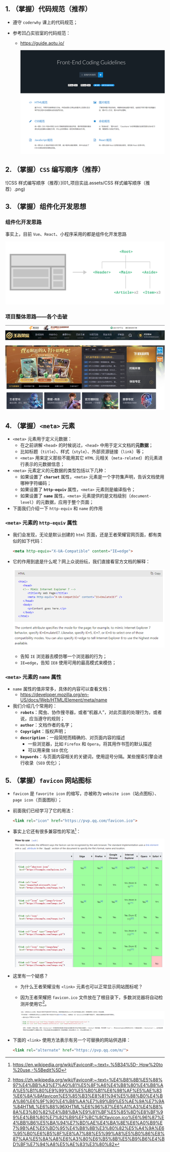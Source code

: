 ## 1. （掌握）代码规范（推荐）

- 遵守 `coderwhy` 课上的代码规范；

- 参考凹凸实验室的代码规范：

  - https://guide.aotu.io/

    ![image-20230108185826621](01_项目实战.assets/image-20230108185826621.png)

## 2. （掌握）`CSS` 编写顺序（推荐）

![CSS 样式编写顺序（推荐）](01_项目实战.assets/CSS 样式编写顺序（推荐）.png)

## 3. （掌握）组件化开发思想

### 组件化开发思路

事实上，目前 `Vue`、`React`、小程序采用的都是组件化开发思路

![组件树](01_项目实战.assets/components.7fbb3771.png)

### 项目整体思路——各个击破

![image-20230108215331528](01_项目实战.assets/image-20230108215331528.png)

![image-20230108215337357](01_项目实战.assets/image-20230108215337357.png)

## 4. （掌握）`<meta>` 元素

- `<meta>` 元素用于定义元数据：
  - 在之前讲解 `<head>` 的时候说过，`<head>` 中用于定义文档的**元数据**；
  - 比如标题（`title`）、样式（`style`）、外部资源链接（`link`）等；
  - `<meta>` 用来定义那些不能用其它 `HTML` 元相关（`meta-related`）的元素进行表示的元数据信息；
- `<meta>` 元素定义的元数据的类型包括以下几种：
  - 如果设置了 **`charset`** 属性，`<meta>` 元素是一个字符集声明，告诉文档使用哪种字符编码；
  - 如果设置了 **`http-equiv`** 属性，`<meta>` 元素则是编译指令；
  - 如果设置了 **`name`** 属性，`<meta>` 元素提供的是文档级别（`document-level`）的元数据，应用于整个页面；
- 下面我们介绍一下 `http-equiv` 和 `name` 的作用

### `<meta>` 元素的 `http-equiv` 属性

- 我们会发现，无论是默认创建的 `html` 页面，还是王者荣耀官网页面，都有类似的如下代码：

  ```html
  <meta http-equiv="X-UA-Compatible" content="IE=edge">
  ```

- 它的作用到底是什么呢？网上众说纷纭，我们直接看官方文档的解释：

  ![image-20230207222859336](01_项目实战.assets/image-20230207222859336.png)

  - 告知 `IE` 浏览器去模仿哪一个浏览器的行为；
  - `IE=edge`，告知 `IE8` 使用可用的最高模式来模仿；

### `<meta>` 元素的 `name` 属性

- `name` 属性的值非常多，具体的内容可以查看文档：
  - https://developer.mozilla.org/en-US/docs/Web/HTML/Element/meta/name
- 我们介绍几个常用的：
  - **`robots`**：爬虫、协作搜寻器，或者“机器人”，对此页面的处理行为，或者说，应当遵守的规则；
  - **`author`**：文档作者的名字；
  - **`Copyright`**：版权声明；
  - **`description`**：一段简短而精确的、对页面内容的描述
    - 一些浏览器，比如 `Firefox` 和 `Opera`，将其用作书签的默认描述
    - 可以用来做 `SEO` 优化
  - **`keywords`**：与页面内容相关的关键词，使用逗号分隔。某些搜索引擎会进行收录（`SEO` 优化）；

## 5. （掌握）`favicon` 网站图标

- `favicon` 是 `favorite icon` 的缩写，亦被称为 `website icon`（站点图标）、`page icon`（页面图标）；

- 前面我们已经学习了它的用法：

  ```html
  <link rel="icon" href="https://pvp.qq.com/favicon.ico">
  ```

- 事实上它还有很多兼容性的写法[^1]：

  ![image-20230208214206465](01_项目实战.assets/image-20230208214206465.png)

- 这里有一个疑惑？

  - 为什么王者荣耀没有 `<link>` 元素也可以正常显示网站图标呢？

  - 因为王者荣耀把 `favicon.ico` 文件放在了根目录下，多数浏览器将自动检测并使用它[^2]。

    ![image-20230208214714624](01_项目实战.assets/image-20230208214714624.png)

- 下面的 `<link>` 使用方法表示有另一个可替换的网站供选择：

  ```html
  <link rel="alternate" href="https://pvp.qq.com/m/">
  ```









[^1]: https://en.wikipedia.org/wiki/Favicon#:~:text=.%5B34%5D-,How%20to%20use,-%5Bedit%5D
[^2]: https://zh.wikipedia.org/wiki/Favicon#:~:text=%E4%B8%8B%E5%88%97%E4%BB%A3%E7%A0%81%E5%8F%A6%E4%B8%80%E4%B8%AA%E5%B1%80%E9%99%90%E5%B0%B1%E6%98%AF%E5%AE%83%E6%8A%8Afavicon%E5%85%B3%E8%81%94%E5%88%B0%E4%BA%86%E6%9F%90%E4%B8%AA%E7%89%B9%E5%AE%9A%E7%9A%84HTML%E6%88%96XHTML%E6%96%87%E6%A1%A3%E4%B8%8A%E3%80%82%E4%B8%BA%E9%81%BF%E5%85%8D%E8%BF%99%E4%B8%80%E7%82%B9%EF%BC%8Cfavicon.ico%E6%96%87%E4%BB%B6%E5%BA%94%E7%BD%AE%E4%BA%8E%E6%A0%B9%E7%9B%AE%E5%BD%95%E4%B8%8B%E3%80%82%E5%A4%9A%E6%95%B0%E6%B5%8F%E8%A7%88%E5%99%A8%E5%B0%86%E8%87%AA%E5%8A%A8%E6%A3%80%E6%B5%8B%E5%B9%B6%E4%BD%BF%E7%94%A8%E5%AE%83%E3%80%82
